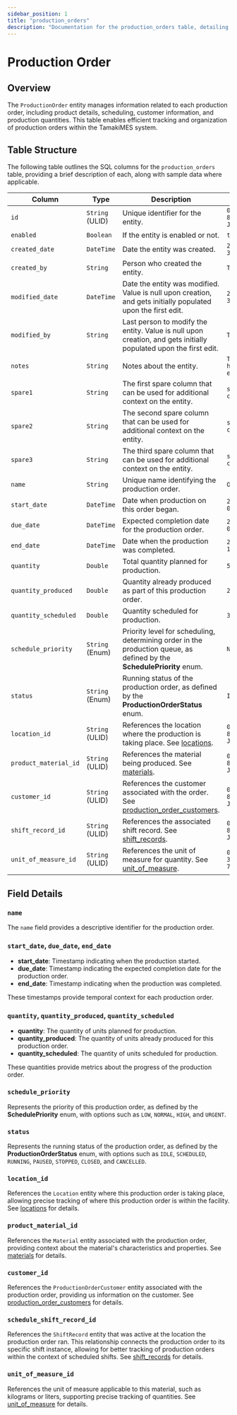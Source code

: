 ```yaml
---
sidebar_position: 1
title: "production_orders"
description: "Documentation for the production_orders table, detailing columns and constraints in the database schema."
---
```


# Production Order

## Overview

The `ProductionOrder` entity manages information related to each production order, including product details,
scheduling, customer information, and production quantities. This table enables efficient tracking and organization of
production orders within the TamakiMES system.

## Table Structure

The following table outlines the SQL columns for the `production_orders` table, providing a brief description of each, along
with sample data where applicable.

| Column                     | Type            | Description                                                                                                                               | Example                             |
|----------------------------|-----------------|-------------------------------------------------------------------------------------------------------------------------------------------|-------------------------------------|
| `id`                       | `String` (ULID) | Unique identifier for the entity.                                                                                                         | `01JAP8RJBN-8ZTPXSGY-J9GSDPE1`      |
| `enabled`                  | `Boolean`       | If the entity is enabled or not.                                                                                                          | `true`                              |
| `created_date`             | `DateTime`      | Date the entity was created.                                                                                                              | `2024-12-31T19:48:44Z`              |
| `created_by`               | `String`        | Person who created the entity.                                                                                                            | `TamakiMES`                         |
| `modified_date`            | `DateTime`      | Date the entity was modified. Value is null upon creation, and gets initially populated upon the first edit.                              | `2024-12-31T19:48:44Z`              |
| `modified_by`              | `String`        | Last person to modify the entity. Value is null upon creation, and gets initially populated upon the first edit.                          | `TamakiMES`                         |
| `notes`                    | `String`        | Notes about the entity.                                                                                                                   | `This entity has these extra notes` |
| `spare1`                   | `String`        | The first spare column that can be used for additional context on the entity.                                                             | `some extra context 1`              |
| `spare2`                   | `String`        | The second spare column that can be used for additional context on the entity.                                                            | `some extra context 2`              |
| `spare3`                   | `String`        | The third spare column that can be used for additional context on the entity.                                                             | `some extra context 3`              |
| `name`                     | `String`        | Unique name identifying the production order.                                                                                             | `Order001`                          |
| `start_date`               | `DateTime`      | Date when production on this order began.                                                                                                 | `2024-05-01 08:00:00`               |
| `due_date`                 | `DateTime`      | Expected completion date for the production order.                                                                                        | `2024-06-15 00:00:00`               |
| `end_date`                 | `DateTime`      | Date when the production was completed.                                                                                                   | `2024-07-01 12:00:00`               |
| `quantity`                 | `Double`        | Total quantity planned for production.                                                                                                    | `500.0`                             |
| `quantity_produced`        | `Double`        | Quantity already produced as part of this production order.                                                                               | `250.0`                             |
| `quantity_scheduled`       | `Double`        | Quantity scheduled for production.                                                                                                        | `300.0`                             |
| `schedule_priority`        | `String` (Enum) | Priority level for scheduling, determining order in the production queue, as defined by the **SchedulePriority** enum.                    | `NORMAL`                            |
| `status`                   | `String` (Enum) | Running status of the production order, as defined by the **ProductionOrderStatus** enum.                                                 | `IDLE`                              |
| `location_id`              | `String` (ULID) | References the location where the production is taking place. See [locations](../location-model/location).                                | `01JAP8RJBN-8ZTPXSGY-J9GSDPE1`      |
| `product_material_id`      | `String` (ULID) | References the material being produced. See [materials](../material-model/material).                                                      | `01JAP8RJBN-8ZTPXSGY-J9GSDPE1`      |
| `customer_id`              | `String` (ULID) | References the customer associated with the order. See [production_order_customers](../production-order-model/production-order-customer). | `01JAP8RJBN-8ZTPXSGY-J9GSDPE1`      |
| `shift_record_id` | `String` (ULID) | References the associated shift record. See [shift_records](../shift-model/shift-record).                                                 | `01JAP8RJBN-8ZTPXSGY-J9GSDPE1`      |
| `unit_of_measure_id`       | `String` (ULID) | References the unit of measure for quantity. See [unit_of_measure](../utility-models/unit-of-measure-model/unit-of-measure).              | `01JAP8R5RT-3FPXQABY-7KQZT6VF`      |

## Field Details

### `name`

The `name` field provides a descriptive identifier for the production order.

### `start_date`, `due_date`, `end_date`

- **start_date**: Timestamp indicating when the production started.
- **due_date**: Timestamp indicating the expected completion date for the production order.
- **end_date**: Timestamp indicating when the production was completed.

These timestamps provide temporal context for each production order.

### `quantity`, `quantity_produced`, `quantity_scheduled`

- **quantity**: The quantity of units planned for production.
- **quantity_produced**: The quantity of units already produced for this production order.
- **quantity_scheduled**: The quantity of units scheduled for production.

These quantities provide metrics about the progress of the production order.

### `schedule_priority`

Represents the priority of this production order, as defined by the **SchedulePriority** enum,
with options such as `LOW`, `NORMAL`, `HIGH`, and `URGENT`.

### `status`

Represents the running status of the production order, as defined by the **ProductionOrderStatus** enum, with options such as
`IDLE`, `SCHEDULED`, `RUNNING`, `PAUSED`, `STOPPED`, `CLOSED`, and `CANCELLED`.

### `location_id`

References the `Location` entity where this production order is taking place, allowing precise tracking of where
this production order is within the facility.
See [locations](../location-model/location) for details.

### `product_material_id`

References the `Material` entity associated with the production order, providing context about the material's characteristics and
properties.
See [materials](../material-model/material) for details.

### `customer_id`

References the `ProductionOrderCustomer` entity associated with the production order, providing us information on the customer.
See [production_order_customers](../production-order-model/production-order-customer) for details.

### `schedule_shift_record_id`

References the `ShiftRecord` entity that was active at the location the production order ran. This relationship connects the production order to its specific shift instance, allowing for better tracking of production orders within the context of scheduled shifts.
See [shift_records](../shift-model/shift-record) for details.

### `unit_of_measure_id`

References the unit of measure applicable to this material, such as kilograms or liters, supporting precise tracking of quantities.
See [unit_of_measure](../utility-models/unit-of-measure-model/unit-of-measure) for details.
